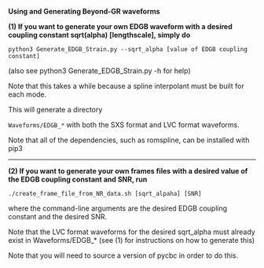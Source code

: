 **Using and Generating Beyond-GR waveforms**


**(1) If you want to generate your own EDGB waveform with a 
desired coupling constant sqrt(alpha) [lengthscale], simply do**

`python3 Generate_EDGB_Strain.py --sqrt_alpha [value of EDGB coupling constant]`

(also see python3 Generate_EDGB_Strain.py -h for help)

Note that this takes a while because a spline interpolant must be
built for each mode.

This will generate a directory

`Waveforms/EDGB_*` with both the SXS format and LVC format waveforms. 

Note that all of the dependencies, such as romspline, can be 
installed with pip3

----------------------------------------------

**(2) If you want to generate your own frames files with a desired
value of the EDGB coupling constant and SNR, run**

`./create_frame_file_from_NR_data.sh [sqrt_alpaha] [SNR]`

where the command-line arguments are the desired EDGB 
coupling constant and the desired SNR.

Note that the LVC format waveforms for the desired sqrt_alpha must
already exist in Waveforms/EDGB_* (see (1) for instructions 
on how to generate this)

Note that you will need to source a version of pycbc in 
order to do this. 

